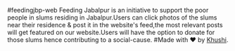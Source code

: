 #feedingjbp-web
Feeding Jabalpur is an initiative to support the poor people in slums residing in Jabalpur.Users can click photos of the slums near their residence & post it in the website's feed,the most relevant posts will get featured on our website.Users will have the option to donate for those slums hence contributing to a social-cause.
#Made with ❤ by [Khushi](https://khushi0704.github.io/portfolio1/).
